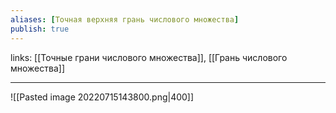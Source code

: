 ```yaml
---
aliases: [Точная верхняя грань числового множества]
publish: true
---
```

links: [[Точные грани числового множества]], [[Грань числового множества]]

---


![[Pasted image 20220715143800.png|400]]
